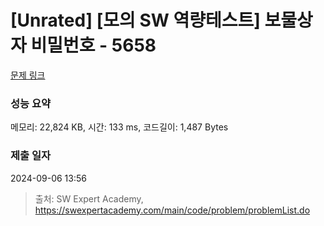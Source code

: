 # [Unrated] [모의 SW 역량테스트] 보물상자 비밀번호 - 5658 

[문제 링크](https://swexpertacademy.com/main/code/problem/problemDetail.do?contestProbId=AWXRUN9KfZ8DFAUo) 

### 성능 요약

메모리: 22,824 KB, 시간: 133 ms, 코드길이: 1,487 Bytes

### 제출 일자

2024-09-06 13:56



> 출처: SW Expert Academy, https://swexpertacademy.com/main/code/problem/problemList.do
